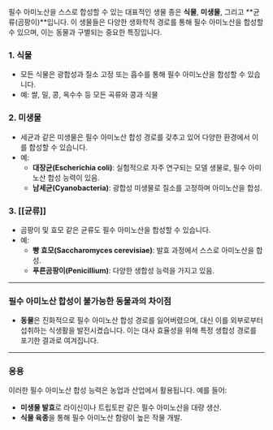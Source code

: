 필수 아미노산을 스스로 합성할 수 있는 대표적인 생물 종은 **식물**, **미생물**, 그리고 **균류(곰팡이)**입니다. 이 생물들은 다양한 생화학적 경로를 통해 필수 아미노산을 합성할 수 있으며, 이는 동물과 구별되는 중요한 특징입니다.

### 1. **식물**

- 모든 식물은 광합성과 질소 고정 또는 흡수를 통해 필수 아미노산을 합성할 수 있습니다.
- 예: 쌀, 밀, 콩, 옥수수 등 모든 곡류와 콩과 식물

### 2. **미생물**

- 세균과 같은 미생물은 필수 아미노산 합성 경로를 갖추고 있어 다양한 환경에서 이를 합성할 수 있습니다.
- 예:
    - **대장균(Escherichia coli)**: 실험적으로 자주 연구되는 모델 생물로, 필수 아미노산 합성 능력이 있음.
    - **남세균(Cyanobacteria)**: 광합성 미생물로 질소를 고정하며 아미노산을 합성.

### 3. **[[균류]]**

- 곰팡이 및 효모 같은 균류도 필수 아미노산을 합성할 수 있습니다.
- 예:
    - **빵 효모(Saccharomyces cerevisiae)**: 발효 과정에서 스스로 아미노산을 합성.
    - **푸른곰팡이(Penicillium)**: 다양한 생합성 능력을 가지고 있음.

---

### 필수 아미노산 합성이 불가능한 동물과의 차이점

- **동물**은 진화적으로 필수 아미노산 합성 경로를 잃어버렸으며, 대신 이를 외부로부터 섭취하는 식생활을 발전시켰습니다. 이는 대사 효율성을 위해 특정 생합성 경로를 포기한 결과로 여겨집니다.

---

### 응용

이러한 필수 아미노산 합성 능력은 농업과 산업에서 활용됩니다. 예를 들어:

- **미생물 발효**로 라이신이나 트립토판 같은 필수 아미노산을 대량 생산.
- **식물 육종**을 통해 필수 아미노산 함량이 높은 작물 개발.